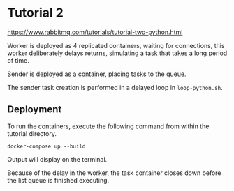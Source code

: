 # Tutorial 2

https://www.rabbitmq.com/tutorials/tutorial-two-python.html

Worker is deployed as 4 replicated containers, waiting for connections, this worker deliberately delays returns, simulating a task 
that takes a long period of time.

Sender is deployed as a container, placing tasks to the queue.

The sender task creation is performed in a delayed loop in `loop-python.sh`.



## Deployment

To run the containers, execute the following command from within the tutorial directory.
```
docker-compose up --build
```

Output will display on the terminal.

Because of the delay in the worker, the task container closes down before the list queue is finished executing.
